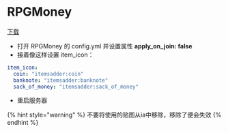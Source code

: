 # RPGMoney

[下载](https://www.spigotmc.org/resources/%E2%9C%85must-have%E2%9C%85-rpgmoney-money-with-custom-texture-no-mods.25392/)

* 打开 RPGMoney 的 config.yml 并设置属性 **apply\_on\_join: false**
* 接着像这样设置 item\_icon：

```yaml
item_icon:
  coin: "itemsadder:coin"
  banknote: "itemsadder:banknote"
  sack_of_money: "itemsadder:sack_of_money"
```

* 重启服务器

{% hint style="warning" %}
不要将使用的贴图从ia中移除，移除了便会失效
{% endhint %}

